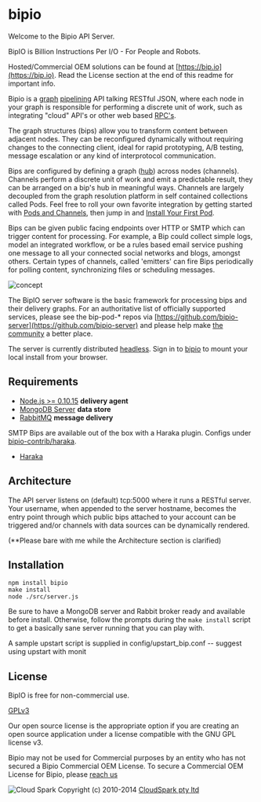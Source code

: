 bipio
=========

Welcome to the Bipio API Server. 

BipIO is Billion Instructions Per I/O - For People and Robots.  

Hosted/Commercial OEM solutions can be found at [https://bip.io](https://bip.io). Read the License section at the end of this readme for important info.

Bipio is a [graph](http://en.wikipedia.org/wiki/Directed_graph) <a href="http://en.wikipedia.org/wiki/Pipeline_(software)">pipelining</a>
API talking RESTful JSON, where each node in your graph is responsible for performing a discrete unit of work, such as integrating "cloud" API's or other web 
based [RPC's](http://en.wikipedia.org/wiki/Remote_procedure_call).

The graph structures (bips) allow you to transform content between adjacent nodes. They can be reconfigured dynamically without requiring changes 
to the connecting client, ideal for rapid prototyping, A/B testing, message escalation or any kind of interprotocol communication.

Bips are configured by defining a graph ([hub](https://bip.io/docs/resource/rest/bip#resource_rest_bip_hubs)) across nodes (channels).  Channels perform a discrete
unit of work and emit a predictable result, they can be arranged on a bip's hub in meaningful ways.  Channels are largely decoupled from the graph resolution platform
in self contained collections called Pods.  Feel free to roll your own favorite integration by getting started with [Pods and Channels](https://github.com/bipio-server/bipio/wiki/Pods-and-Channels),
then jump in and [Install Your First Pod](https://github.com/bipio-server/bipio/wiki/Getting-Started-:--Installing-Pods).

Bips can be given public facing endpoints over HTTP or SMTP which can trigger content for processing.  For example,
a Bip could collect simple logs, model an integrated workflow, or be a rules based email service pushing one message to all your connected
social networks and blogs, amongst others.  Certain types of channels, called 'emitters' can fire Bips periodically for polling content, synchronizing files
or scheduling messages.

![concept](https://bip.io/static/img/docs/bip_concept.png)

The BipIO server software is the basic framework for processing bips and their delivery graphs.  For an authoritative list of officially
supported services, please see the bip-pod-* repos via [https://github.com/bipio-server](https://github.com/bipio-server) and please help make 
[the community](https://groups.google.com/forum/#!forum/bipio-api) a better place.

The server is currently distributed [headless](http://en.wikipedia.org/wiki/Headless_system).  Sign in to [bipio](https://bip.io)
to mount your local install from your browser.

Requirements
-

  - [Node.js >= 0.10.15](http://nodejs.org) **delivery agent**
  - [MongoDB Server](http://www.mongodb.org) **data store**
  - [RabbitMQ](http://www.rabbitmq.com) **message delivery**

SMTP Bips are available out of the box with a Haraka plugin.  Configs under [bipio-contrib/haraka](https://github.com/bipio-server/bipio-contrib).

  - [Haraka](https://github.com/baudehlo/Haraka)

Architecture
-
 The API server listens on (default) tcp:5000 where it runs a RESTful server.  Your
username, when appended to the server hostname, becomes the entry point through which public bips attached
to your account can be triggered and/or channels with data sources can be dynamically rendered.

(**Please bare with me while the Architecture section is clarified)

## Installation

    npm install bipio
    make install
    node ./src/server.js

Be sure to have a MongoDB server and Rabbit broker ready and available before install.  Otherwise, follow the prompts
during the `make install` script to get a basically sane server running that you can play with.

A sample upstart script is supplied in config/upstart_bip.conf -- suggest using upstart with monit

## License

BipIO is free for non-commercial use.

[GPLv3](http://www.gnu.org/copyleft/gpl.html)

Our open source license is the appropriate option if you are creating an open source application under a license compatible with the GNU GPL license v3. 

Bipio may not be used for Commercial purposes by an entity who has not secured a Bipio Commercial OEM License.  To secure a Commercial OEM License for Bipio,
please [reach us](mailto:enquiries@cloudspark.com.au)

![Cloud Spark](http://www.cloudspark.com.au/cdn/static/img/cs_logo.png "Cloud Spark - Rapid Web Stacks Built Beautifully")
Copyright (c) 2010-2014  [CloudSpark pty ltd](http://www.cloudspark.com.au)
